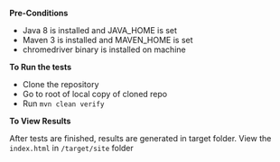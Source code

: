 **Pre-Conditions**

- Java 8 is installed and JAVA_HOME is set
- Maven 3 is installed and MAVEN_HOME is set
- chromedriver binary is installed on machine


**To Run the tests**

- Clone the repository
- Go to root of local copy of cloned repo
- Run `mvn clean verify`

**To View Results**

After tests are finished, results are generated in target folder. View the `index.html` in `/target/site` folder
